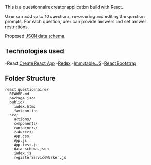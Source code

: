 This is a questionnaire creator application build with React. 

User can add up to 10 questions, re-ordering and editing the question prompts.
For each question, user can provide answers and set answer restrictions.

Proposed [JSON data schema](https://raw.githubusercontent.com/nkou/react-questionnaire/master/src/data-schema.json).

## Technologies used

-React [Create React App](https://github.com/facebookincubator/create-react-app)
-[Redux](https://redux.js.org/)
-[Immutable.JS](https://facebook.github.io/immutable-js/)
-[React Bootstrap](https://react-bootstrap.github.io/)

## Folder Structure

```
react-questionnaire/
  README.md
  package.json
  public/
    index.html
    favicon.ico
  src/
    actions/
    components/
    containers/
    reducers/
    App.css
    App.js
    App.test.js
    data-schema.json
    index.js
    registerServiceWorker.js
```

